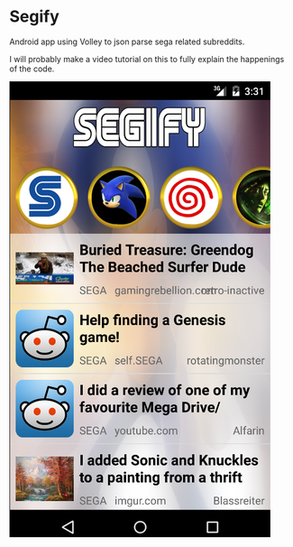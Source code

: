 # Segify
Android app using Volley to json parse sega related subreddits.

I will probably make a video tutorial on this to fully explain the happenings of the code.

![Alt text](/screenshots/segify1.PNG?raw=true)
